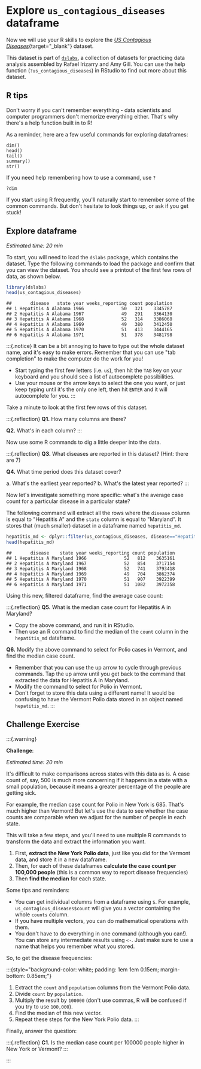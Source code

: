 # Explore `us_contagious_diseases` dataframe



Now we will use your R skills to explore the [*US Contagious Diseases*](https://www.rdocumentation.org/packages/dslabs/versions/0.7.3/topics/us_contagious_diseases){target="_blank"} dataset.

This dataset is part of [`dslabs`](https://CRAN.R-project.org/package=dslabs), a collection of datasets for practicing data analysis assembled by Rafael Irizarry and Amy Gill.  You can use the help function (`?us_contagious_diseases`) in RStudio to find out more about this dataset.

## R tips

Don't worry if you can't remember everything - data scientists and computer programmers don't memorize everything either.  That's why there's a help function built in to R!

As a reminder, here are a few useful commands for exploring dataframes:
```
dim()
head()
tail()
summary()
str()
```

If you need help remembering how to use a command, use `?`
```
?dim
```

If you start using R frequently, you'll naturally start to remember some of the common commands.  But don't hesitate to look things up, or ask if you get stuck!

## Explore dataframe

*Estimated time: 20 min*

To start, you will need to load the `dslabs` package, which contains the dataset.  Type the following commands to load the package and confirm that you can view the dataset.  You should see a printout of the first few rows of data, as shown below.


```r
library(dslabs)
head(us_contagious_diseases)
```

```
##       disease   state year weeks_reporting count population
## 1 Hepatitis A Alabama 1966              50   321    3345787
## 2 Hepatitis A Alabama 1967              49   291    3364130
## 3 Hepatitis A Alabama 1968              52   314    3386068
## 4 Hepatitis A Alabama 1969              49   380    3412450
## 5 Hepatitis A Alabama 1970              51   413    3444165
## 6 Hepatitis A Alabama 1971              51   378    3481798
```
 
:::{.notice}
It can be a bit annoying to have to type out the whole dataset name, and it's easy to make errors.  Remember that you can use "tab completion" to make the computer do the work for you!

- Start typing the first few letters (i.e. `us`), then hit the `TAB` key on your keyboard and you should see a list of autocomplete possibilities.
- Use your mouse or the arrow keys to select the one you want, or just keep typing until it's the only one left, then hit `ENTER` and it will autocomplete for you.
:::

Take a minute to look at the first few rows of this dataset.

:::{.reflection}
**Q1.** How many columns are there?

**Q2.** What's in each column?
:::

Now use some R commands to dig a little deeper into the data.

:::{.reflection}
**Q3.** What diseases are reported in this dataset?  (Hint: there are 7)

**Q4.** What time period does this dataset cover?

a. What's the earliest year reported?
b. What's the latest year reported?
:::

Now let's investigate something more specific: what's the average case count for a particular disease in a particular state?

The following command will extract all the rows where the `disease` column is equal to "Hepatitis A" and the `state` column is equal to "Maryland".  It stores that (much smaller) dataset in a dataframe named `hepatitis_md`.


```r
hepatitis_md <- dplyr::filter(us_contagious_diseases, disease=="Hepatitis A", state=="Maryland")
head(hepatitis_md)
```

```
##       disease    state year weeks_reporting count population
## 1 Hepatitis A Maryland 1966              52   812    3635161
## 2 Hepatitis A Maryland 1967              52   854    3717154
## 3 Hepatitis A Maryland 1968              52   741    3793418
## 4 Hepatitis A Maryland 1969              49   704    3862374
## 5 Hepatitis A Maryland 1970              51   907    3922399
## 6 Hepatitis A Maryland 1971              51  1082    3972358
```

Using this new, filtered dataframe, find the average case count:

:::{.reflection}
**Q5.** What is the median case count for Hepatitis A in Maryland?

- Copy the above command, and run it in RStudio.
- Then use an R command to find the median of the `count` column in the `hepatitis_md` dataframe.

**Q6.** Modify the above command to select for Polio cases in Vermont, and find the median case count.

- Remember that you can use the up arrow to cycle through previous commands. Tap the up arrow until you get back to the command that extracted the data for Hepatitis A in Maryland.
- Modify the command to select for Polio in Vermont.
- Don't forget to store this data using a different name!  It would be confusing to have the Vermont Polio data stored in an object named `hepatitis_md`.
:::

## Challenge Exercise

:::{.warning}

**Challenge**:

*Estimated time: 20 min*

It's difficult to make comparisons across states with this data as is.  A case count of, say, 500 is much more concerning if it happens in a state with a small population, because it means a greater percentage of the people are getting sick.

For example, the median case count for Polio in New York is 685.  That's much higher than Vermont!  But let's use the data to see whether the case counts are comparable when we adjust for the number of people in each state.

This will take a few steps, and you'll need to use multiple R commands to transform the data and extract the information you want.

1. First, **extract the New York Polio data**, just like you did for the Vermont data, and store it in a new dataframe.
1. Then, for each of these dataframes **calculate the case count per 100,000 people** (this is a common way to report disease frequencies)
1. Then **find the median** for each state.

Some tips and reminders:

- You can get individual columns from a dataframe using `$`. For example, `us_contagious_diseases$count` will give you a vector containing the whole `counts` column.
- If you have multiple vectors, you can do mathematical operations with them.
- You don't have to do everything in one command (although you can!).  You can store any intermediate results using `<-`.  Just make sure to use a name that helps you remember what you stored.

So, to get the disease frequencies:

:::{style="background-color: white; padding: 1em 1em 0.15em; margin-bottom: 0.85em;"}
1. Extract the `count` and `population` columns from the Vermont Polio data.
1. Divide `count` by `population`.
1. Multiply the result by `100000` (don't use commas, R will be confused if you try to use `100,000`).
1. Find the median of this new vector.
1. Repeat these steps for the New York Polio data.
:::

Finally, answer the question:

:::{.reflection}
**C1.** Is the median case count per 100000 people higher in New York or Vermont?
:::

:::

